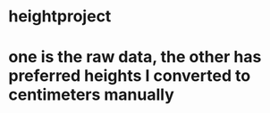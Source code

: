 # heightproject
# one is the raw data, the other has preferred heights I converted to centimeters manually

